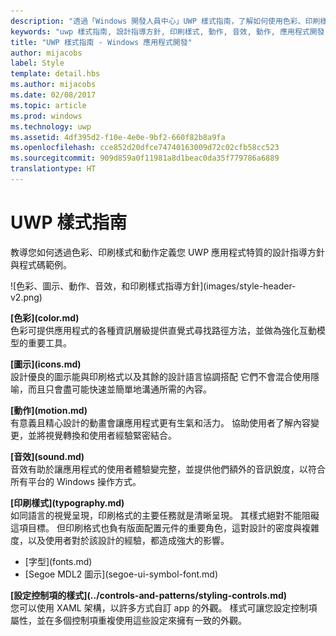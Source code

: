 ```yaml
---
description: "透過「Windows 開發人員中心」UWP 樣式指南，了解如何使用色彩、印刷樣式和動作來定義您 UWP 應用程式的特質。"
keywords: "uwp 樣式指南, 設計指導方針, 印刷樣式, 動作, 音效, 動作, 應用程式開發"
title: "UWP 樣式指南 - Windows 應用程式開發"
author: mijacobs
label: Style
template: detail.hbs
ms.author: mijacobs
ms.date: 02/08/2017
ms.topic: article
ms.prod: windows
ms.technology: uwp
ms.assetid: 4df395d2-f10e-4e0e-9bf2-660f82b8a9fa
ms.openlocfilehash: cce852d20dfce74740163009d72c02cfb58cc523
ms.sourcegitcommit: 909d859a0f11981a8d1beac0da35f779786a6889
translationtype: HT
---
```

# <a name="uwp-style-guide"></a>UWP 樣式指南

<link rel="stylesheet" href="https://az835927.vo.msecnd.net/sites/uwp/Resources/css/custom.css"> 

<div class="side-by-side">
<div class="side-by-side-content">
  <div class="side-by-side-content-left">
  <p>教導您如何透過色彩、印刷樣式和動作定義您 UWP 應用程式特質的設計指導方針與程式碼範例。</p>
  </div>
  <div class="side-by-side-content-right">
    ![色彩、圖示、動作、音效，和印刷樣式指導方針](images/style-header-v2.png)
  </div>
</div>
</div>


<div class="side-by-side">
<div class="side-by-side-content">
  <div class="side-by-side-content-left">
   <p><b>[色彩](color.md)</b><br/>
色彩可提供應用程式的各種資訊層級提供直覺式尋找路徑方法，並做為強化互動模型的重要工具。</p>
  </div>
  <div class="side-by-side-content-right">
   <p><b>[圖示](icons.md)</b><br/>
設計優良的圖示能與印刷格式以及其餘的設計語言協調搭配 它們不會混合使用隱喻，而且只會盡可能快速並簡單地溝通所需的內容。</p>
  </div>
</div>
</div>

<div class="side-by-side">
<div class="side-by-side-content">
  <div class="side-by-side-content-left">
   <p><b>[動作](motion.md)</b><br/>
有意義且精心設計的動畫會讓應用程式更有生氣和活力。 協助使用者了解內容變更，並將視覺轉換和使用者經驗緊密結合。</p>
  </div>
  <div class="side-by-side-content-right">
   <p><b>[音效](sound.md)</b><br/>
音效有助於讓應用程式的使用者體驗變完整，並提供他們額外的音訊銳度，以符合所有平台的 Windows 操作方式。</p>
  </div>
</div>
</div>

<div class="side-by-side">
<div class="side-by-side-content">
  <div class="side-by-side-content-left">
   <p><b>[印刷樣式](typography.md)</b><br/>
如同語言的視覺呈現，印刷格式的主要任務就是清晰呈現。 其樣式絕對不能阻礙這項目標。 但印刷格式也負有版面配置元件的重要角色，這對設計的密度與複雜度，以及使用者對於該設計的經驗，都造成強大的影響。</p>
   <div class="uwpd-no-bullet-list">
   <ul>
    <li>[字型](fonts.md)</li>
    <li>[Segoe MDL2 圖示](segoe-ui-symbol-font.md)</li>
   </ul>
   </div>
  </div>
  
  
  <div class="side-by-side-content-right">
   <p><b>[設定控制項的樣式](../controls-and-patterns/styling-controls.md)</b><br/>
您可以使用 XAML 架構，以許多方式自訂 app 的外觀。 樣式可讓您設定控制項屬性，並在多個控制項重複使用這些設定來擁有一致的外觀。</p>
  </div>
</div>
</div>

